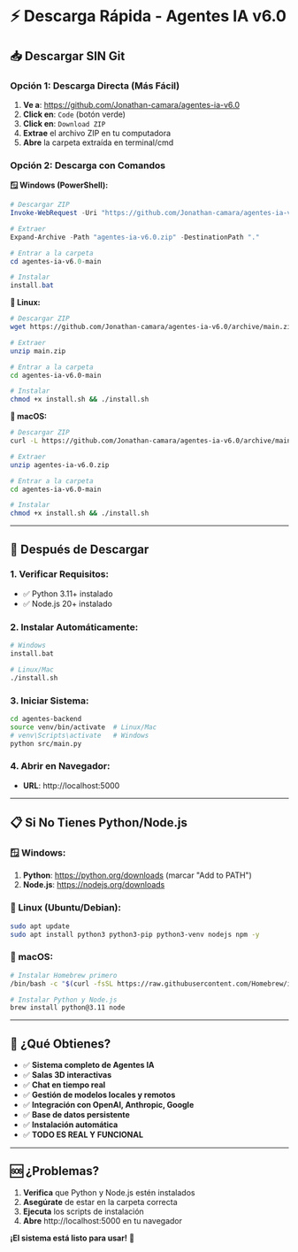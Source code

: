 # ⚡ Descarga Rápida - Agentes IA v6.0

## 📥 **Descargar SIN Git**

### **Opción 1: Descarga Directa (Más Fácil)**

1. **Ve a**: https://github.com/Jonathan-camara/agentes-ia-v6.0
2. **Click en**: `Code` (botón verde)
3. **Click en**: `Download ZIP`
4. **Extrae** el archivo ZIP en tu computadora
5. **Abre** la carpeta extraída en terminal/cmd

### **Opción 2: Descarga con Comandos**

**🪟 Windows (PowerShell):**
```powershell
# Descargar ZIP
Invoke-WebRequest -Uri "https://github.com/Jonathan-camara/agentes-ia-v6.0/archive/main.zip" -OutFile "agentes-ia-v6.0.zip"

# Extraer
Expand-Archive -Path "agentes-ia-v6.0.zip" -DestinationPath "."

# Entrar a la carpeta
cd agentes-ia-v6.0-main

# Instalar
install.bat
```

**🐧 Linux:**
```bash
# Descargar ZIP
wget https://github.com/Jonathan-camara/agentes-ia-v6.0/archive/main.zip

# Extraer
unzip main.zip

# Entrar a la carpeta
cd agentes-ia-v6.0-main

# Instalar
chmod +x install.sh && ./install.sh
```

**🍎 macOS:**
```bash
# Descargar ZIP
curl -L https://github.com/Jonathan-camara/agentes-ia-v6.0/archive/main.zip -o agentes-ia-v6.0.zip

# Extraer
unzip agentes-ia-v6.0.zip

# Entrar a la carpeta
cd agentes-ia-v6.0-main

# Instalar
chmod +x install.sh && ./install.sh
```

---

## 🚀 **Después de Descargar**

### **1. Verificar Requisitos:**
- ✅ Python 3.11+ instalado
- ✅ Node.js 20+ instalado

### **2. Instalar Automáticamente:**
```bash
# Windows
install.bat

# Linux/Mac
./install.sh
```

### **3. Iniciar Sistema:**
```bash
cd agentes-backend
source venv/bin/activate  # Linux/Mac
# venv\Scripts\activate   # Windows
python src/main.py
```

### **4. Abrir en Navegador:**
- **URL**: http://localhost:5000

---

## 📋 **Si No Tienes Python/Node.js**

### **🪟 Windows:**
1. **Python**: https://python.org/downloads (marcar "Add to PATH")
2. **Node.js**: https://nodejs.org/downloads

### **🐧 Linux (Ubuntu/Debian):**
```bash
sudo apt update
sudo apt install python3 python3-pip python3-venv nodejs npm -y
```

### **🍎 macOS:**
```bash
# Instalar Homebrew primero
/bin/bash -c "$(curl -fsSL https://raw.githubusercontent.com/Homebrew/install/HEAD/install.sh)"

# Instalar Python y Node.js
brew install python@3.11 node
```

---

## 🎯 **¿Qué Obtienes?**

- ✅ **Sistema completo de Agentes IA**
- ✅ **Salas 3D interactivas**
- ✅ **Chat en tiempo real**
- ✅ **Gestión de modelos locales y remotos**
- ✅ **Integración con OpenAI, Anthropic, Google**
- ✅ **Base de datos persistente**
- ✅ **Instalación automática**
- ✅ **TODO ES REAL Y FUNCIONAL**

---

## 🆘 **¿Problemas?**

1. **Verifica** que Python y Node.js estén instalados
2. **Asegúrate** de estar en la carpeta correcta
3. **Ejecuta** los scripts de instalación
4. **Abre** http://localhost:5000 en tu navegador

**¡El sistema está listo para usar!** 🎉

